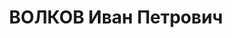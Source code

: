 ---
title: ВОЛКОВ Иван Петрович
description: 1897, ВКПб с 1917г., до ареста - секр.Брянского ГК ВКПб
---